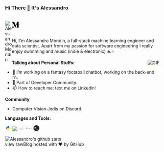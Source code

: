 
### Hi There 👋 It's Alessandro

<br/>

<a href="https://www.linkedin.com/in/alessandro-mondin-mleng/">
<img align="left" alt="Alessandro Mondin" width="22px" src="https://upload.wikimedia.org/wikipedia/commons/8/81/LinkedIn_icon.svg" />
</a>
<a href="https://medium.com/@alessandromondin">
  <svg align="left" alt="Alessandro Mondin" width="22px" height="22px" xmlns="http://www.w3.org/2000/svg" fill-rule="evenodd" clip-rule="evenodd">
    <path d="M2.846 6.887c.03-.295-.083-.586-.303-.784l-2.24-2.7v-.403h6.958l5.378 11.795 4.728-11.795h6.633v.403l-1.916 1.837c-.165.126-.247.333-.213.538v13.498c-.034.204.048.411.213.537l1.871 1.837v.403h-9.412v-.403l1.939-1.882c.19-.19.19-.246.19-.537v-10.91l-5.389 13.688h-.728l-6.275-13.688v9.174c-.052.385.076.774.347 1.052l2.521 3.058v.404h-7.148v-.404l2.521-3.058c.27-.279.39-.67.325-1.052v-10.608z"/>
  </svg>
</a>

<br />

<br />

Hi, I'm Alessandro Mondin, a full-stack machine learning engineer and data scientist. 
Apart from my passion for software engineering I really enjoy swimming and music (indie & electronic) 🏊🎶


<img align="right" alt="GIF" src="https://media.giphy.com/media/v1.Y2lkPTc5MGI3NjExMnlreGE1aWpuano2N2JmaGV2OTdnMHA1dWNlYXZydmpmNGhyMml2dyZlcD12MV9pbnRlcm5hbF9naWZfYnlfaWQmY3Q9Zw/l3V0mnnGcVblF8bAI/giphy.gif" />


**Talking about Personal Stuffs:**

- 🌱 I’m working on a fantasy footaball chatbot, working on the back-end rn.
- 👯 Part of Developer Community.
- 📫 How to reach me: text me on Linkedin!



**Community**
- Computer Vision Jedis on Discord.

**Languages and Tools:**


<code><img height="20" src="https://raw.githubusercontent.com/github/explore/80688e429a7d4ef2fca1e82350fe8e3517d3494d/topics/python/python.png"></code>
<code><img height="20" src="https://logowik.com/content/uploads/images/aws-amazon-web-services.jpg"></code>
<code><img height="20" src="https://raw.githubusercontent.com/github/explore/80688e429a7d4ef2fca1e82350fe8e3517d3494d/topics/mysql/mysql.png"></code>
<code><img height="20" src="https://github.com/github/explore/blob/80688e429a7d4ef2fca1e82350fe8e3517d3494d/topics/mongodb/mongodb.png"></code>
<code><img height="20" src="https://raw.githubusercontent.com/github/explore/80688e429a7d4ef2fca1e82350fe8e3517d3494d/topics/terminal/terminal.png"></code>

![Alessandro's github stats](https://github-readme-stats.vercel.app/api?username=AlessandroMondin&show_icons=true&hide_border=true&include_all_commits=true)
<br>
view rawBlog hosted with ❤ by GitHub
